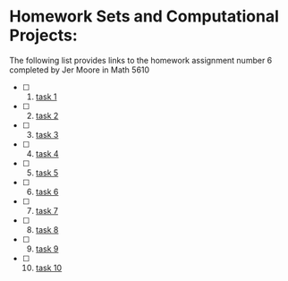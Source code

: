 # Homework Sets and Computational Projects:

The following list provides links to the homework assignment number 6 completed by Jer Moore in Math 5610 

- [ ] 1. [task 1](https://thedegreeisalie.github.io/homework/hw6/task1)
- [ ] 2. [task 2](https://thedegreeisalie.github.io/homework/hw6/task2)
- [ ] 3. [task 3](https://thedegreeisalie.github.io/homework/hw6/task3)
- [ ] 4. [task 4](https://thedegreeisalie.github.io/homework/hw6/task4)
- [ ] 5. [task 5](https://thedegreeisalie.github.io/homework/hw6/task5)
- [ ] 6. [task 6](https://thedegreeisalie.github.io/homework/hw6/task6)
- [ ] 7. [task 7](https://thedegreeisalie.github.io/homework/hw6/task7)
- [ ] 8. [task 8](https://thedegreeisalie.github.io/homework/hw6/task8)
- [ ] 9. [task 9](https://thedegreeisalie.github.io/homework/hw6/task9)
- [ ] 10. [task 10](https://thedegreeisalie.github.io/homework/hw6/task10)
